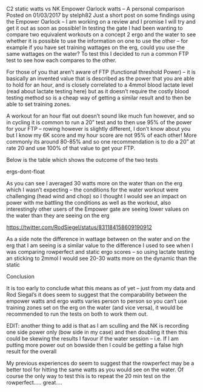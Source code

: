 C2 static watts vs NK Empower Oarlock watts – A personal comparison
Posted on 01/03/2017 by stelph82
Just a short post on some findings using the Empower Oarlock – I am working on a review and I promise I will try and get it out as soon as possible! In testing the gate I had been wanting to compare two equivalent workouts on a concept 2 ergo and the water to see whether it is possible to use the information on one to use the other – for example if you have set training wattages on the erg, could you use the same wattages on the water? To test this I decided to run a common FTP test to see how each compares to the other.

For those of you that aren’t aware of FTP (functional threshold Power) – it is basically an invented value that is described as the power that you are able to hold for an hour, and is closely correlated to a 4mmol blood lactate level (read about lactate testing here) but as it doesn’t require the costly blood testing method so is a cheap way of getting a similar result and to then be able to set training zones.

A workout for an hour flat out doesn’t sound like much fun however, and so in cycling it is common to run a 20” test and to then use 95% of the power for your FTP – rowing however is slightly different, I don’t know about you but I know my 6K score and my hour score are not 95% of each other! More commonly its around 80-85% and so one recommendation is to do a 20” at rate 20 and use 100% of that value to get your FTP.

Below is the table which shows the outcome of the two tests

ergs-dont-float

As you can see I averaged 30 watts more on the water than on the erg which I wasn’t expecting – the conditions for the water workout were challenging (head wind and chop) so I thought I would see an impact on power with me battling the conditions as well as the workout, also interestingly other users of the Empower gate are seeing lower values on the water than they are seeing on the erg

https://twitter.com/RodSiegel/status/831184158609190912

As a side note the difference in wattage between on the water and on the erg that I am seeing is a similar value to the difference I used to see when I was comparing rowperfect and static ergo scores – so using lactate testing an sticking to 2mmol I would see 20-30 watts more on the dynamic than the static

Conclusion

It is too early to conclude what this means as of yet – just from my data and Rod Siegal’s it does seem to suggest that the comparability between the empower watts and ergo watts varies person to person so you can’t use training zones set on the erg on the water (and vice versa), it would be recommended to run the tests on both to work them out.

EDIT: another thing to add is that as I am sculling and the NK is recording one side power only (bow side in my case) and then doubling it then this could be skewing the results I favour if the water session – i.e. If I am putting more power out on bowside then I could be getting a false high result for the overall

My previous experiences do seem to suggest that the rowperfect may be a better tool for hitting the same watts as you would see on the water. Of course the only way to test this is to repeat the 20 min test on the rowperfect….. great….

